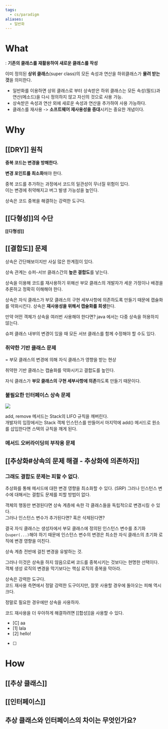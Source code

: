 ```yaml
---
tags:
  - cs/paradigm
aliases:
  - 일반화
---
```


# What
: **기존의 클래스를 재활용하여 새로운 클래스를 작성**

이미 정의된 **상위 클래스**(super class)의 모든 속성과 연산을 하위클래스가 **물려 받는 것**을 의미한다.

- 일반화를 이용하면 상위 클래스로 부터 상속받은 하위 클래스는 모든 속성(필드)과 연산(메소드)을 다시 정의하지 않고 자신의 것으로 사용 가능.
- 상속받은 속성과 연산 외에 새로운 속성과 연산을 추가하여 사용 가능하다.
- 클래스를 재사용 -> **소프트웨어 재사용성을 증대**시키는 중요한 개념이다.


# Why

## [[DRY]] 원칙

**중복 코드는 변경을 방해한다.**  

**변경 포인트를 최소화**해야 한다.  

중복 코드를 추가하는 과정에서 코드의 일관성이 무너질 위험이 있다.  
이는 변경에 취약해지고 버그 발생 가능성을 높인다.  

상속은 코드 중복을 해결하는 강력한 도구다.  
 

## [[다형성]]의 수단

**[[다형성]]** 

## [[결합도]] 문제
상속은 간단해보이지만 사실 많은 한계점이 있다. 

상속 관계는 슈퍼-서브 클래스간의 **높은 결합도**를 낳는다.

상속을 이용해 코드를 재사용하기 위해선 부모 클래스의 개발자가 세운 가정이나 배경을 추론하고 정확히 이해해야 한다.  

상속은 자식 클래스가 부모 클래스의 구현 세부사항에 의존하도록 만들기 때문에 캡슐화를 약화시킨다. 
상속은 **재사용성을 위해서 캡슐화를 희생**한다.

만약 어떤 객체가 상속을 여러번 사용해야 한다면?
java 에서는 다중 상속을 허용하지 않는다.


슈퍼 클래스 내부의 변경이 있을 때 모든 서브 클래스를 함께 수정해야 할 수도 있다.  



### 취약한 기반 클래스 문제

= 부모 클래스의 변경에 의해 자식 클래스가 영향을 받는 현상

취약한 기반 클래스는 캡슐화를 약화시키고 결합도를 높인다.  

자식 클래스가 **부모 클래스의 구현 세부사항에 의존**하도록 만들기 때문이다.

### 불필요한 인터페이스 상속 문제
![](https://blog.kakaocdn.net/dn/kWkYg/btq6tTPd6M5/rOYnYG6c1kXKFOKGaztlh1/img.png)

add, remove 메서드는 Stack의 LIFO 규칙을 깨버린다.  
개발자의 입장에서는 Stack 객체 인스턴스를 만들어서 마지막에 add() 메서드로 원소를 삽입한다면 스택의 규칙을 깨게 된다.  


### 메서드 오버라이딩의 부작용 문제            


## [[추상화#상속의 문제 해결 - 추상화에 의존하자]]


### 그래도 결합도 문제는 피할 수 없다.

추상화를 통해 메서드에 대한 변경 영향을 최소화할 수 있다. (SRP)
그러나 인스턴스 변수에 대해서는 결합도 문제를 피할 방법이 없다.  

객체의 행동만 변경된다면 상속 계층에 속한 각 클래스들을 독립적으로 변경시킬 수 있다.  
그러나 인스턴스 변수가 추가된다면? 혹은 삭제된다면?

결국 자식 클래스는 생성자에서 부모 클래스에 정의된 인스턴스 변수를 초기화(`super(...)`해야 하기 때문에 인스턴스 변수의 변경은 최소한 자식 클래스의 초기화 로직에 변경 영향을 미친다.  

상속 계층 전반에 걸친 변경을 유발하는 것.  

그러나 이것은 상속을 하지 않음으로써 코드를 중복시키는 것보다는 현명한 선택이다.  
객체 생성 로직의 변경을 막기보다는 핵심 로직의 중복을 막아라.  

상속은 강력한 도구다.  
코드 재사용 측면에서 정말 강력한 도구이지만, 잘못 사용할 경우에 돌아오는 피해 역시 크다.  

정말로 필요한 경우에만 상속을 사용하자.  

코드 재사용을 더 우아하게 해결하려면 [[합성]]을 사용할 수 있다.  


- [C] aa
- [1] lala 
- [2] hello!
- [ ] 
# How
## [[추상 클래스]]

## [[인터페이스]]


## 추상 클래스와 인터페이스의 차이는 무엇인가요?

